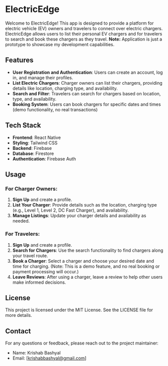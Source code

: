# ElectricEdge

Welcome to ElectricEdge! This app is designed to provide a platform for electric vehicle (EV) owners and travelers to connect over electric chargers. ElectricEdge allows users to list their personal EV chargers and for travelers to search and book these chargers as they travel.
**Note:** Application is just a prototype to showcase my development capabilities.

## Features

- **User Registration and Authentication**: Users can create an account, log in, and manage their profiles.
- **List Electric Chargers**: Charger owners can list their chargers, providing details like location, charging type, and availability.
- **Search and Filter**: Travelers can search for chargers based on location, type, and availability.
- **Booking System**: Users can book chargers for specific dates and times (demo functionality, no real transactions)

## Tech Stack

- **Frontend**: React Native
- **Styling**: Tailwind CSS
- **Backend**: Firebase
- **Database**: Firestore
- **Authentication**: Firebase Auth

## Usage

### For Charger Owners:
1. **Sign Up** and create a profile.
2. **List Your Charger**: Provide details such as the location, charging type (e.g., Level 1, Level 2, DC Fast Charger), and availability.
3. **Manage Listings**: Update your charger details and availability as needed.

### For Travelers:
1. **Sign Up** and create a profile.
2. **Search for Chargers**: Use the search functionality to find chargers along your travel route.
3. **Book a Charger**: Select a charger and choose your desired date and time for charging. (Note: This is a demo feature, and no real booking or payment processing will occur.)
4. **Leave Reviews**: After using a charger, leave a review to help other users make informed decisions.

## License

This project is licensed under the MIT License. See the LICENSE file for more details.

## Contact

For any questions or feedback, please reach out to the project maintainer:

- Name: Krishab Bashyal
- Email: [krishabbashyal@gmail.com]
